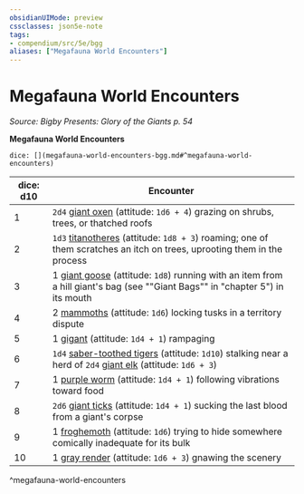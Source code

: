 ```yaml
---
obsidianUIMode: preview
cssclasses: json5e-note
tags:
- compendium/src/5e/bgg
aliases: ["Megafauna World Encounters"]
---
```

# Megafauna World Encounters
*Source: Bigby Presents: Glory of the Giants p. 54* 

**Megafauna World Encounters**

`dice: [](megafauna-world-encounters-bgg.md#^megafauna-world-encounters)`

| dice: d10 | Encounter |
|-----------|-----------|
| 1 | `2d4` [giant oxen](/Systems/5e/bestiary/fey/giant-ox-bgg.md) (attitude: `1d6 + 4`) grazing on shrubs, trees, or thatched roofs |
| 2 | `1d3` [titanotheres](/Systems/5e/bestiary/beast/titanothere-bgg.md) (attitude: `1d8 + 3`) roaming; one of them scratches an itch on trees, uprooting them in the process |
| 3 | 1 [giant goose](/Systems/5e/bestiary/fey/giant-goose-bgg.md) (attitude: `1d8`) running with an item from a hill giant's bag (see ""Giant Bags"" in "chapter 5") in its mouth |
| 4 | 2 [mammoths](/Systems/5e/bestiary/beast/mammoth.md) (attitude: `1d6`) locking tusks in a territory dispute |
| 5 | 1 [gigant](/Systems/5e/bestiary/monstrosity/gigant-bgg.md) (attitude: `1d4 + 1`) rampaging |
| 6 | `1d4` [saber-toothed tigers](/Systems/5e/bestiary/beast/saber-toothed-tiger.md) (attitude: `1d10`) stalking near a herd of `2d4` [giant elk](/Systems/5e/bestiary/beast/giant-elk.md) (attitude: `1d6 + 3`) |
| 7 | 1 [purple worm](/Systems/5e/bestiary/monstrosity/purple-worm.md) (attitude: `1d4 + 1`) following vibrations toward food |
| 8 | `2d6` [giant ticks](/Systems/5e/bestiary/monstrosity/giant-tick-bgg.md) (attitude: `1d4 + 1`) sucking the last blood from a giant's corpse |
| 9 | 1 [froghemoth](/Systems/5e/bestiary/monstrosity/froghemoth-mpmm.md) (attitude: `1d6`) trying to hide somewhere comically inadequate for its bulk |
| 10 | 1 [gray render](/Systems/5e/bestiary/monstrosity/gray-render-mpmm.md) (attitude: `1d6 + 3`) gnawing the scenery |
^megafauna-world-encounters
